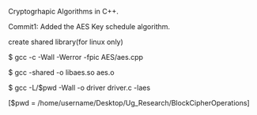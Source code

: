 Cryptogrhapic Algorithms in C++.

Commit1: Added the AES Key schedule algorithm.

create shared library(for linux only)

$ gcc -c -Wall -Werror -fpic AES/aes.cpp

$ gcc -shared -o libaes.so aes.o

$ gcc -L/$pwd -Wall -o driver driver.c -laes

[$pwd = /home/username/Desktop/Ug_Research/BlockCipherOperations]